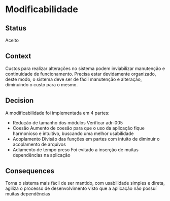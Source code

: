 
# Modificabilidade

## Status

Aceito

## Context

Custos para realizar alterações no sistema podem inviabilizar manutenção e continuidade de funcionamento. Precisa estar devidamente organizado, deste modo, o sistema deve ser de fácil manutenção e alteração, diminuindo o custo para o mesmo.

## Decision

A modificabilidade foi implementada em 4 partes:

* Redução de tamanho dos módulos
    Verificar adr-005
* Coesão
    Aumento de coesão para que o uso da aplicação fique harmonioso e intuitivo, buscando uma melhor usabilidade
* Acoplamento
    Divisão das funções em partes com intuito de diminuir o acoplamento de arquivos
* Adiamento de tempo preso
    Foi evitado a inserção de muitas dependências na aplicação

## Consequences

Torna o sistema mais fácil de ser mantido, com usabilidade simples e direta, agiliza o processo de desenvolvimento visto que a aplicação não possuí muitas dependências
